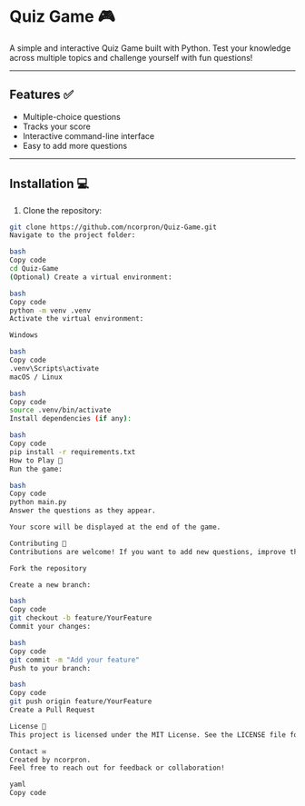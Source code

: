 # Quiz Game 🎮

A simple and interactive Quiz Game built with Python. Test your knowledge across multiple topics and challenge yourself with fun questions!

---

## Features ✅

- Multiple-choice questions
- Tracks your score
- Interactive command-line interface
- Easy to add more questions

---

## Installation 💻

1. Clone the repository:
```bash
git clone https://github.com/ncorpron/Quiz-Game.git
Navigate to the project folder:

bash
Copy code
cd Quiz-Game
(Optional) Create a virtual environment:

bash
Copy code
python -m venv .venv
Activate the virtual environment:

Windows

bash
Copy code
.venv\Scripts\activate
macOS / Linux

bash
Copy code
source .venv/bin/activate
Install dependencies (if any):

bash
Copy code
pip install -r requirements.txt
How to Play 🎯
Run the game:

bash
Copy code
python main.py
Answer the questions as they appear.

Your score will be displayed at the end of the game.

Contributing 🤝
Contributions are welcome! If you want to add new questions, improve the interface, or fix bugs:

Fork the repository

Create a new branch:

bash
Copy code
git checkout -b feature/YourFeature
Commit your changes:

bash
Copy code
git commit -m "Add your feature"
Push to your branch:

bash
Copy code
git push origin feature/YourFeature
Create a Pull Request

License 📄
This project is licensed under the MIT License. See the LICENSE file for details.

Contact ✉️
Created by ncorpron.
Feel free to reach out for feedback or collaboration!

yaml
Copy code





